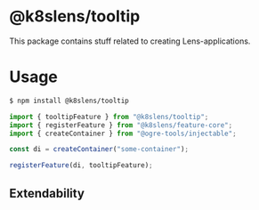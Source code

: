# @k8slens/tooltip

This package contains stuff related to creating Lens-applications. 

# Usage

```bash
$ npm install @k8slens/tooltip
```

```typescript
import { tooltipFeature } from "@k8slens/tooltip";
import { registerFeature } from "@k8slens/feature-core";
import { createContainer } from "@ogre-tools/injectable";

const di = createContainer("some-container");

registerFeature(di, tooltipFeature);
```

## Extendability
